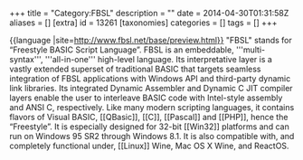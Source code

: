+++
title = "Category:FBSL"
description = ""
date = 2014-04-30T01:31:58Z
aliases = []
[extra]
id = 13261
[taxonomies]
categories = []
tags = []
+++

{{language
|site=http://www.fbsl.net/base/preview.html}}
"FBSL" stands for “Freestyle BASIC Script Language”. FBSL is an embeddable, '''multi-syntax''', '''all-in-one''' high-level language. Its interpretative layer is a vastly extended superset of traditional BASIC that targets seamless integration of FBSL applications with Windows API and third-party dynamic link libraries. Its integrated Dynamic Assembler and Dynamic C JIT compiler layers enable the user to interleave BASIC code with Intel-style assembly and ANSI C, respectively. Like many modern scripting languages, it contains flavors of Visual BASIC, [[QBasic]], [[C]], [[Pascal]] and [[PHP]], hence the “Freestyle”. It is especially designed for 32-bit [[Win32]] platforms and can run on Windows 95 SR2 through Windows 8.1. It is also compatible with, and completely functional under, [[Linux]] Wine, Mac OS X Wine, and ReactOS.
